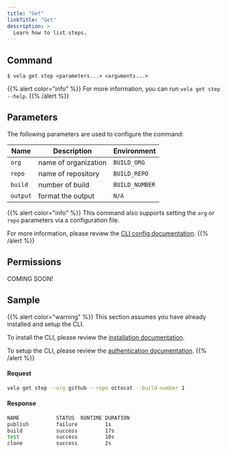 ```yaml
---
title: "Get"
linkTitle: "Get"
description: >
  Learn how to list steps.
---
```


## Command

```
$ vela get step <parameters...> <arguments...>
```

{{% alert color="info" %}}
For more information, you can run `vela get step --help`.
{{% /alert %}}

## Parameters

The following parameters are used to configure the command:

| Name     | Description          | Environment    |
| -------- | -------------------- | -------------- |
| `org`    | name of organization | `BUILD_ORG`    |
| `repo`   | name of repository   | `BUILD_REPO`   |
| `build`  | number of build      | `BUILD_NUMBER` |
| `output` | format the output    | `N/A`          |

{{% alert color="info" %}}
This command also supports setting the `org` or `repo` parameters via a configuration file.

For more information, please review the [CLI config documentation](/docs/cli/config).
{{% /alert %}}

## Permissions

COMING SOON!

## Sample

{{% alert color="warning" %}}
This section assumes you have already installed and setup the CLI.

To install the CLI, please review the [installation documentation](/docs/cli/install).

To setup the CLI, please review the [authentication documentation](/docs/cli/authentication).
{{% /alert %}}

#### Request

```sh
vela get step --org github --repo octocat --build-number 1
```

#### Response

```sh
NAME            STATUS  RUNTIME DURATION
publish         failure         1s
build           success         17s
test            success         10s
clone           success         2s
```
